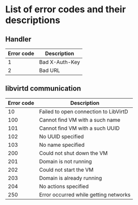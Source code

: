 # List of error codes and their descriptions
## Handler
| Error code | Description |
| ---------- | ----------- |
| 1          | Bad X-Auth-Key |
| 2          | Bad URL |

## libvirtd communication
| Error code | Description |
| ---------- | ----------- |
| 10         | Failed to open connection to LibVirtD |
| 100        | Cannot find VM with a such name |
| 101        | Cannot find VM with a such UUID |
| 102        | No UUID specified |
| 103        | No name specified |
| 200        | Could not shut down the VM |
| 201        | Domain is not running |
| 202        | Could not start the VM |
| 203        | Domain is already running |
| 204        | No actions specified |
| 250        | Error occurred while getting networks |